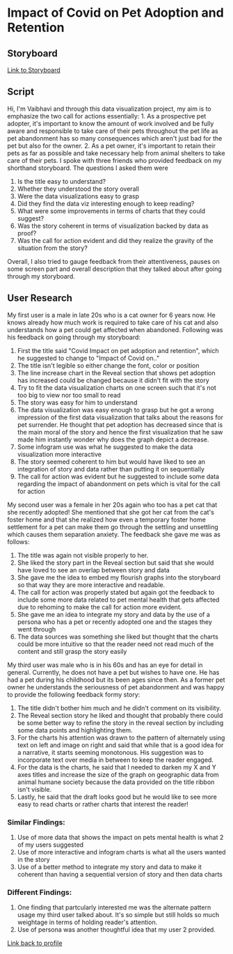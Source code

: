 # Impact of Covid on Pet Adoption and Retention

## Storyboard
[Link to Storyboard](https://data-viz-project-part-2.shorthandstories.com/media-project-proposal-travel/index.html)

## Script
Hi, I'm Vaibhavi and through this data visualization project, my aim is to emphasize the two call for actions essentially: 1. As a prospective pet adopter, it's important to know the amount of work involved and be fully aware and responsible to take care of their pets throughout the pet life as pet abandonment has so many consequences which aren't just bad for the pet but also for the owner. 2. As a pet owner, it's important to retain their pets as far as possible and take necessary help from animal shelters to take care of their pets. I spoke with three friends who provided feedback on my shorthand storyboard. The questions I asked them were

1. Is the title easy to understand?
2. Whether they understood the story overall
3. Were the data visualizations easy to grasp
4. Did they find the data viz interesting enough to keep reading?
5. What were some improvements in terms of charts that they could suggest?
6. Was the story coherent in terms of visualization backed by data as proof?
7. Was the call for action evident and did they realize the gravity of the situation from the story?


Overall, I also tried to gauge feedback from their attentiveness, pauses on some screen part and overall description that they talked about after going through my storyboard.

## User Research
My first user is a male in late 20s who is a cat owner for 6 years now. He knows already how much work is required to take care of his cat and also understands how a pet could get affected when abandoned. Following was his feedback on going through my storyboard:

1. First the title said "Covid Impact on pet adoption and retention", which he suggested to change to "Impact of Covid on.."
2. The title isn't legible so either change the font, color or position
3. The line increase chart in the Reveal section that shows pet adoption has increased could be changed because it didn't fit with the story
4. Try to fit the data visualization charts on one screen such that it's not too big to view nor too small to read
5. The story was easy for him to understand
6. The data visualization was easy enough to grasp but he got a wrong impression of the first data visualization that talks about the reasons for pet surrender. He thought that pet adoption has decreased since that is the main moral of the story and hence the first visualization that he saw made him instantly wonder why does the graph depict a decrease. 
7. Some infogram use was what he suggested to make the data visualization more interactive
8. The story seemed coherent to him but would have liked to see an integration of story and data rather than putting it on sequentially 
9. The call for action was evident but he suggested to include some data regarding the impact of abandonment on pets which is vital for the call for action


My second user was a female in her 20s again who too has a pet cat that she recently adopted! She mentioned that she got her cat from the cat's foster home and that she realized how even a temporary foster home settlement for a pet can make them go through the settling and unsettling which causes them separation anxiety. The feedback she gave me was as follows:

1. The title was again not visible properly to her.
2. She liked the story part in the Reveal section but said that she would have loved to see an overlap between story and data
3. She gave me the idea to embed my flourish graphs into the storyboard so that way they are more interactive and readable.
4. The call for action was properly stated but again got the feedback to include some more data related to pet mental health that gets affected due to rehoming to make the call for action more evident. 
5. She gave me an idea to integrate my story and data by the use of a persona who has a pet or recently adopted one and the stages they went through
6. The data sources was something she liked but thought that the charts could be more intuitive so that the reader need not read much of the content and still grasp the story easily


My third user was male who is in his 60s and has an eye for detail in general. Currently, he does not have a pet but wishes to have one. He has had a pet during his childhood but its been ages since then. As a former pet owner he understands the seriousness of pet abandonment and was happy to provide the following feedback formy story:

1. The title didn't bother him much and he didn't comment on its visibility.
2. The Reveal section story he liked and thought that probably there could be some better way to refine the story in the reveal section by including some data points and highlighting them. 
3. For the charts his attention was drawn to the pattern of alternately using text on left and image on right and said that while that is a good idea for a narrative, it starts seeming monotonous. His suggestion was to incorporate text over media in between to keep the reader engaged. 
4. For the data is the charts, he said that I needed to darken my X and Y axes titles and increase the size of the graph on geographic data from animal humane society because the data provided on the title ribbon isn't visible.
5. Lastly, he said that the draft looks good but he would like to see more easy to read charts or rather charts that interest the reader!


### Similar Findings:
1. Use of more data that shows the impact on pets mental health is what 2 of my users suggested
2. Use of more interactive and infogram charts is what all the users wanted in the story
3. Use of a better method to integrate my story and data to make it coherent than having a sequential version of story and then data charts

### Different Findings:
1. One finding that partcularly interested me was the alternate pattern usage my third user talked about. It's so simple but still holds so much weightage in terms of holding reader's attention.
2. Use of persona was another thoughtful idea that my user 2 provided. 


[Link back to profile](https://vaibhavibhidecmu.github.io/bhidePortfolio/)




